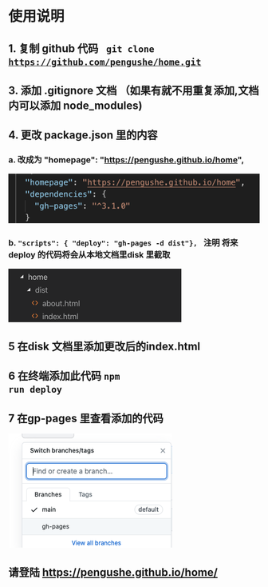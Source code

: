 # 使用说明
## 1. 复制 github 代码 <code> git clone https://github.com/pengushe/home.git </code>  

## 3. 添加 .gitignore 文档 （如果有就不用重复添加,文档内可以添加 node_modules)

## 4. 更改 package.json 里的内容 
### a.  改成为 "homepage": "https://pengushe.github.io/home",
![home 文档](https://github.com/pengushe/home/blob/main/image/home%20page---package.png) 
### b. <code>"scripts": { "deploy": "gh-pages -d dist"}, </code> 注明 将来deploy 的代码将会从本地文档里disk 里截取 
![dist 文档](https://github.com/pengushe/home/blob/main/image/disk%20folder.png) 
## 5 在disk 文档里添加更改后的index.html
## 6 在终端添加此代码 <code>npm run deploy</code>
## 7 在gp-pages 里查看添加的代码
![查看 文档](https://github.com/pengushe/home/blob/main/image/ph-pages.png) 
## 请登陆 https://pengushe.github.io/home/
